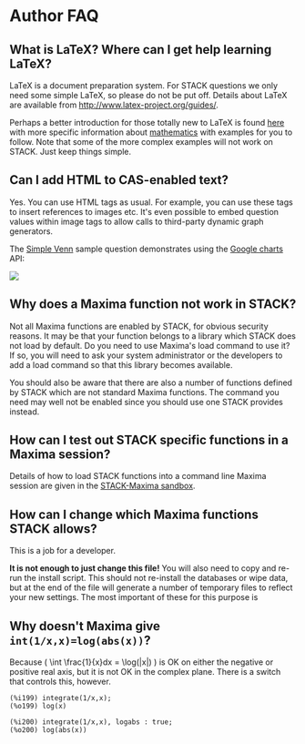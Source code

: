 # Author FAQ

## What is LaTeX? Where can I get help learning LaTeX? ##

LaTeX is a document preparation system. For STACK questions we only need some simple LaTeX, so please do not be put off.
Details about LaTeX are available from <http://www.latex-project.org/guides/>.

Perhaps a better introduction for those totally new to LaTeX is found [here](http://www.andy-roberts.net/misc/latex/index.html)
with more specific information about [mathematics](http://www.andy-roberts.net/misc/latex//latextutorial9.html) with examples for you to follow.
Note that some of the more complex examples will not work on STACK. Just keep things simple.

## Can I add HTML to CAS-enabled text? ##

Yes.  You can use HTML tags as usual.  For example, you can use these tags to insert references to images etc.
It's even possible to embed question values within image tags to allow calls to third-party dynamic graph generators.
 
The [Simple Venn](Sample_questions#test-venn) sample question demonstrates using the [Google charts](http://code.google.com/apis/chart/) API:

![](http://chart.apis.google.com/chart?cht=v&chs=200x100&chd=t:100,100,0,50&chdl=A|B)

## Why does a Maxima function not work in STACK? ##

Not all Maxima functions are enabled by STACK, for obvious security reasons.
It may be that your function belongs to a library which STACK does not load by default.
Do you need to use Maxima's load command to use it? If so, you will need to ask your system administrator
or the developers to add a load command so that this library becomes available.

You should also be aware that there are also a number of functions defined by STACK which are not standard Maxima functions.
The command you need may well not be enabled since you should use one STACK provides instead.

## How can I test out STACK specific functions in a Maxima session? ##

Details of how to load STACK functions into a command line Maxima session are given in the [STACK-Maxima sandbox](../CAS/STACK-Maxima_sandbox.md).

## How can I change which Maxima functions STACK allows? ##

This is a job for a developer.

**It is not enough to just change this file!** You will also need to copy and re-run the install script.
This should not re-install the databases or wipe data, but at the end of the file will generate a number of temporary files to reflect your new settings.
The most important of these for this purpose is

## Why doesn't Maxima give `int(1/x,x)=log(abs(x))`?

Because \( \int \frac{1}{x}dx = \log(|x|) \) is OK on either the negative or
positive real axis, but it is not OK in the complex plane. There is a switch that
controls this, however.

	(%i199) integrate(1/x,x);
	(%o199) log(x)

	(%i200) integrate(1/x,x), logabs : true;
	(%o200) log(abs(x))
